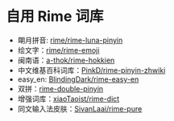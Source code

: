 # 自用 Rime 词库

- 朙月拼音: [rime/rime-luna-pinyin](https://github.com/rime/rime-luna-pinyin)
- 绘文字：[rime/rime-emoji](https://github.com/rime/rime-emoji)
- 闽南语：[a-thok/rime-hokkien](https://github.com/a-thok/rime-hokkien)
- 中文维基百科词库：[PinkD/rime-pinyin-zhwiki](https://github.com/PinkD/rime-pinyin-zhwiki)
- easy_en: [BlindingDark/rime-easy-en](https://github.com/BlindingDark/rime-easy-en)
- 双拼：[rime-double-pinyin](https://github.com/rime/rime-double-pinyin)
- 增强词库：[xiaoTaoist/rime-dict](https://github.com/xiaoTaoist/rime-dict)
- 同文输入法皮肤：[SivanLaai/rime-pure](https://github.com/SivanLaai/rime-pure)
